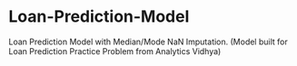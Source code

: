 # Loan-Prediction-Model
Loan Prediction Model with Median/Mode NaN Imputation.
(Model built for Loan Prediction Practice Problem from Analytics Vidhya)
